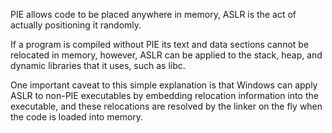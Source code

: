 PIE allows code to be placed anywhere in memory, ASLR is the act of actually positioning it randomly.

If a program is compiled without PIE its text and data sections cannot be relocated in memory, however, ASLR can be applied to the stack, heap, and dynamic libraries that it uses, such as libc.

One important caveat to this simple explanation is that Windows can apply ASLR to non-PIE executables by embedding relocation information into the executable, and these relocations are resolved by the linker on the fly when the code is loaded into memory.